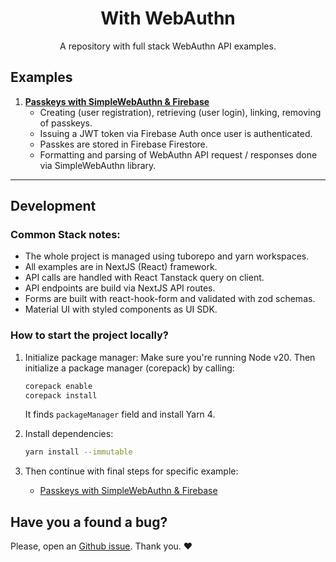 <div style="text-align:center">

# With WebAuthn

A repository with full stack WebAuthn API examples.

<div style="text-align:left">

## Examples

1. **[Passkeys with SimpleWebAuthn & Firebase](examples/simplewebauthn)**
    - Creating (user registration), retrieving (user login), linking, removing of passkeys.
    - Issuing a JWT token via Firebase Auth once user is authenticated.
    - Passkes are stored in Firebase Firestore.
    - Formatting and parsing of WebAuthn API request / responses done via SimpleWebAuthn library.

---

## Development

### Common Stack notes:

-   The whole project is managed using tuborepo and yarn workspaces.
-   All examples are in NextJS (React) framework.
-   API calls are handled with React Tanstack query on client.
-   API endpoints are build via NextJS API routes.
-   Forms are built with react-hook-form and validated with zod schemas.
-   Material UI with styled components as UI SDK.

### How to start the project locally?

1. Initialize package manager:
   Make sure you're running Node v20. Then initialize a package manager (corepack) by calling:

    ```sh
    corepack enable
    corepack install
    ```

    It finds `packageManager` field and install Yarn 4.

2. Install dependencies:

    ```sh
    yarn install --immutable
    ```

3. Then continue with final steps for specific example:
    - [Passkeys with SimpleWebAuthn & Firebase](examples/simplewebauthn/README.md)

## Have you a found a bug?

Please, open an [Github issue](https://github.com/cermakjiri/with-webauthn/issues/new/choose). Thank you. ❤️
